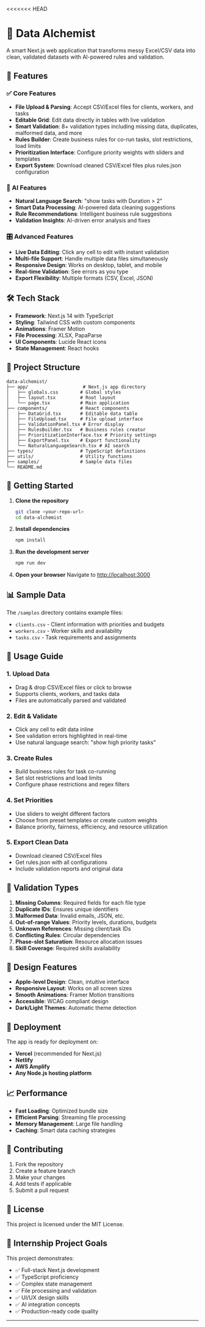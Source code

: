 <<<<<<< HEAD
# 🧪 Data Alchemist

A smart Next.js web application that transforms messy Excel/CSV data into clean, validated datasets with AI-powered rules and validation.

## 🚀 Features

### ✅ Core Features
- **File Upload & Parsing**: Accept CSV/Excel files for clients, workers, and tasks
- **Editable Grid**: Edit data directly in tables with live validation
- **Smart Validation**: 8+ validation types including missing data, duplicates, malformed data, and more
- **Rules Builder**: Create business rules for co-run tasks, slot restrictions, load limits
- **Prioritization Interface**: Configure priority weights with sliders and templates
- **Export System**: Download cleaned CSV/Excel files plus rules.json configuration

### 🧠 AI Features
- **Natural Language Search**: "show tasks with Duration > 2"
- **Smart Data Processing**: AI-powered data cleaning suggestions
- **Rule Recommendations**: Intelligent business rule suggestions
- **Validation Insights**: AI-driven error analysis and fixes

### 🎛️ Advanced Features
- **Live Data Editing**: Click any cell to edit with instant validation
- **Multi-file Support**: Handle multiple data files simultaneously
- **Responsive Design**: Works on desktop, tablet, and mobile
- **Real-time Validation**: See errors as you type
- **Export Flexibility**: Multiple formats (CSV, Excel, JSON)

## 🛠️ Tech Stack

- **Framework**: Next.js 14 with TypeScript
- **Styling**: Tailwind CSS with custom components
- **Animations**: Framer Motion
- **File Processing**: XLSX, PapaParse
- **UI Components**: Lucide React icons
- **State Management**: React hooks

## 📁 Project Structure

```
data-alchemist/
├── app/                    # Next.js app directory
│   ├── globals.css        # Global styles
│   ├── layout.tsx         # Root layout
│   └── page.tsx           # Main application
├── components/            # React components
│   ├── DataGrid.tsx       # Editable data table
│   ├── FileUpload.tsx     # File upload interface
│   ├── ValidationPanel.tsx # Error display
│   ├── RulesBuilder.tsx   # Business rules creator
│   ├── PrioritizationInterface.tsx # Priority settings
│   ├── ExportPanel.tsx    # Export functionality
│   └── NaturalLanguageSearch.tsx # AI search
├── types/                 # TypeScript definitions
├── utils/                 # Utility functions
├── samples/               # Sample data files
└── README.md
```

## 🚀 Getting Started

1. **Clone the repository**
   ```bash
   git clone <your-repo-url>
   cd data-alchemist
   ```

2. **Install dependencies**
   ```bash
   npm install
   ```

3. **Run the development server**
   ```bash
   npm run dev
   ```

4. **Open your browser**
   Navigate to [http://localhost:3000](http://localhost:3000)

## 📊 Sample Data

The `/samples` directory contains example files:
- `clients.csv` - Client information with priorities and budgets
- `workers.csv` - Worker skills and availability
- `tasks.csv` - Task requirements and assignments

## 🎯 Usage Guide

### 1. Upload Data
- Drag & drop CSV/Excel files or click to browse
- Supports clients, workers, and tasks data
- Files are automatically parsed and validated

### 2. Edit & Validate
- Click any cell to edit data inline
- See validation errors highlighted in real-time
- Use natural language search: "show high priority tasks"

### 3. Create Rules
- Build business rules for task co-running
- Set slot restrictions and load limits
- Configure phase restrictions and regex filters

### 4. Set Priorities
- Use sliders to weight different factors
- Choose from preset templates or create custom weights
- Balance priority, fairness, efficiency, and resource utilization

### 5. Export Clean Data
- Download cleaned CSV/Excel files
- Get rules.json with all configurations
- Include validation reports and original data

## 🔧 Validation Types

1. **Missing Columns**: Required fields for each file type
2. **Duplicate IDs**: Ensures unique identifiers
3. **Malformed Data**: Invalid emails, JSON, etc.
4. **Out-of-range Values**: Priority levels, durations, budgets
5. **Unknown References**: Missing client/task IDs
6. **Conflicting Rules**: Circular dependencies
7. **Phase-slot Saturation**: Resource allocation issues
8. **Skill Coverage**: Required skills availability

## 🎨 Design Features

- **Apple-level Design**: Clean, intuitive interface
- **Responsive Layout**: Works on all screen sizes
- **Smooth Animations**: Framer Motion transitions
- **Accessible**: WCAG compliant design
- **Dark/Light Themes**: Automatic theme detection

## 🚀 Deployment

The app is ready for deployment on:
- **Vercel** (recommended for Next.js)
- **Netlify**
- **AWS Amplify**
- **Any Node.js hosting platform**

## 📈 Performance

- **Fast Loading**: Optimized bundle size
- **Efficient Parsing**: Streaming file processing
- **Memory Management**: Large file handling
- **Caching**: Smart data caching strategies

## 🤝 Contributing

1. Fork the repository
2. Create a feature branch
3. Make your changes
4. Add tests if applicable
5. Submit a pull request

## 📄 License

This project is licensed under the MIT License.

## 🎯 Internship Project Goals

This project demonstrates:
- ✅ Full-stack Next.js development
- ✅ TypeScript proficiency
- ✅ Complex state management
- ✅ File processing and validation
- ✅ UI/UX design skills
- ✅ AI integration concepts
- ✅ Production-ready code quality

---


